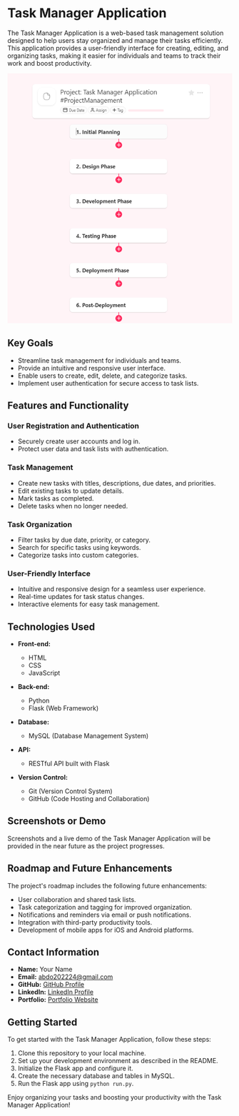 # Task Manager Application

The Task Manager Application is a web-based task management solution designed to help users stay organized and manage their tasks efficiently. This application provides a user-friendly interface for creating, editing, and organizing tasks, making it easier for individuals and teams to track their work and boost productivity.

![Task Manager Application Screenshot](./Screenshot%202023-10-04%20204633.png)

## Key Goals

- Streamline task management for individuals and teams.
- Provide an intuitive and responsive user interface.
- Enable users to create, edit, delete, and categorize tasks.
- Implement user authentication for secure access to task lists.

## Features and Functionality

### User Registration and Authentication

- Securely create user accounts and log in.
- Protect user data and task lists with authentication.

### Task Management

- Create new tasks with titles, descriptions, due dates, and priorities.
- Edit existing tasks to update details.
- Mark tasks as completed.
- Delete tasks when no longer needed.

### Task Organization

- Filter tasks by due date, priority, or category.
- Search for specific tasks using keywords.
- Categorize tasks into custom categories.

### User-Friendly Interface

- Intuitive and responsive design for a seamless user experience.
- Real-time updates for task status changes.
- Interactive elements for easy task management.

## Technologies Used

- **Front-end:**
  - HTML
  - CSS
  - JavaScript

- **Back-end:**
  - Python
  - Flask (Web Framework)
  
- **Database:**
  - MySQL (Database Management System)

- **API:**
  - RESTful API built with Flask

- **Version Control:**
  - Git (Version Control System)
  - GitHub (Code Hosting and Collaboration)

## Screenshots or Demo

Screenshots and a live demo of the Task Manager Application will be provided in the near future as the project progresses.

## Roadmap and Future Enhancements

The project's roadmap includes the following future enhancements:

- User collaboration and shared task lists.
- Task categorization and tagging for improved organization.
- Notifications and reminders via email or push notifications.
- Integration with third-party productivity tools.
- Development of mobile apps for iOS and Android platforms.

## Contact Information

- **Name:** Your Name
- **Email:** abdo202224@gmail.com
- **GitHub:** [GitHub Profile](https://github.com/abdo-mhmd)
- **LinkedIn:** [LinkedIn Profile](https://www.linkedin.com/in/jingyi-su-33766b154)
- **Portfolio:** [Portfolio Website](https://www.abdomhmdportfolio.com)

## Getting Started

To get started with the Task Manager Application, follow these steps:

1. Clone this repository to your local machine.
2. Set up your development environment as described in the README.
3. Initialize the Flask app and configure it.
4. Create the necessary database and tables in MySQL.
5. Run the Flask app using `python run.py`.

Enjoy organizing your tasks and boosting your productivity with the Task Manager Application!

